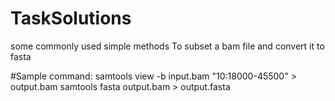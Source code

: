 # TaskSolutions
some commonly used simple methods
To subset a bam file and convert it to fasta

#Sample command:
samtools view -b input.bam "10:18000-45500" > output.bam 
samtools fasta output.bam  > output.fasta
